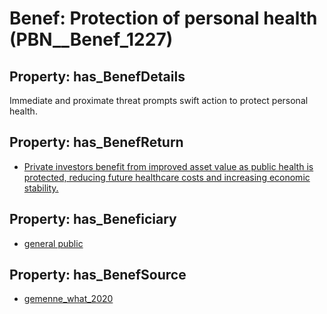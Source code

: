 # Benef: __Protection of personal health__ (PBN__Benef_1227)

## Property: has_BenefDetails

Immediate and proximate threat prompts swift action to protect personal health.

## Property: has_BenefReturn

* [Private investors benefit from improved asset value as public health is protected, reducing future healthcare costs and increasing economic stability.](../BenefReturn/PBN__BenefReturn_1372)

## Property: has_Beneficiary

* [general public](../Stakeholder/PBN__Stakeholder_29)

## Property: has_BenefSource

* [gemenne_what_2020](../Article/PBN__Article_257)


